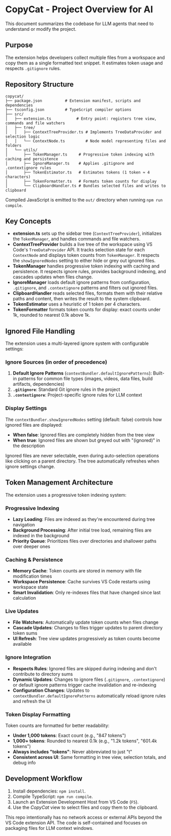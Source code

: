 # CopyCat - Project Overview for AI

This document summarizes the codebase for LLM agents that need to understand or modify the project.

## Purpose

The extension helps developers collect multiple files from a workspace and copy them as a single formatted text snippet. It estimates token usage and respects `.gitignore` rules.

## Repository Structure

```
copycat/
├── package.json          # Extension manifest, scripts and dependencies
├── tsconfig.json         # TypeScript compiler options
├── src/
│   ├── extension.ts           # Entry point: registers tree view, commands and file watchers
│   ├── tree/
│   │   ├── ContextTreeProvider.ts # Implements TreeDataProvider and selection logic
│   │   └── ContextNode.ts         # Node model representing files and folders
│   └── utils/
│       ├── TokenManager.ts     # Progressive token indexing with caching and persistence
│       ├── IgnoreManager.ts    # Applies .gitignore and .contextignore rules
│       ├── TokenEstimator.ts   # Estimates tokens (1 token ≈ 4 characters)
│       ├── TokenFormatter.ts   # Formats token counts for display
│       └── ClipboardHandler.ts # Bundles selected files and writes to clipboard
```

Compiled JavaScript is emitted to the `out/` directory when running `npm run compile`.

## Key Concepts

- **extension.ts** sets up the sidebar tree (`ContextTreeProvider`), initializes the `TokenManager`, and handles commands and file watchers.
- **ContextTreeProvider** builds a live tree of the workspace using VS Code's `TreeDataProvider` API. It tracks selection state for each `ContextNode` and displays token counts from `TokenManager`. It respects the `showIgnoredNodes` setting to either hide or grey out ignored files.
- **TokenManager** handles progressive token indexing with caching and persistence. It respects ignore rules, provides background indexing, and cascades updates when files change.
- **IgnoreManager** loads default ignore patterns from configuration, `.gitignore`, and `.contextignore` patterns and filters out ignored files.
- **ClipboardHandler** reads selected files, formats them with their relative paths and content, then writes the result to the system clipboard.
- **TokenEstimator** uses a heuristic of 1 token per 4 characters.
- **TokenFormatter** formats token counts for display: exact counts under 1k, rounded to nearest 0.1k above 1k.

## Ignored File Handling

The extension uses a multi-layered ignore system with configurable settings:

### **Ignore Sources (in order of precedence)**

1. **Default Ignore Patterns** (`contextBundler.defaultIgnorePatterns`): Built-in patterns for common file types (images, videos, data files, build artifacts, dependencies)
2. **`.gitignore`**: Standard Git ignore rules in the project
3. **`.contextignore`**: Project-specific ignore rules for LLM context

### **Display Settings**

The `contextBundler.showIgnoredNodes` setting (default: false) controls how ignored files are displayed:

- **When false**: Ignored files are completely hidden from the tree view
- **When true**: Ignored files are shown but greyed out with "(ignored)" in the description

Ignored files are never selectable, even during auto-selection operations like clicking on a parent directory. The tree automatically refreshes when ignore settings change.

## Token Management Architecture

The extension uses a progressive token indexing system:

### **Progressive Indexing**

- **Lazy Loading**: Files are indexed as they're encountered during tree navigation
- **Background Processing**: After initial tree load, remaining files are indexed in the background
- **Priority Queue**: Prioritizes files over directories and shallower paths over deeper ones

### **Caching & Persistence**

- **Memory Cache**: Token counts are stored in memory with file modification times
- **Workspace Persistence**: Cache survives VS Code restarts using workspace state
- **Smart Invalidation**: Only re-indexes files that have changed since last calculation

### **Live Updates**

- **File Watchers**: Automatically update token counts when files change
- **Cascade Updates**: Changes to files trigger updates to parent directory token sums
- **UI Refresh**: Tree view updates progressively as token counts become available

### **Ignore Integration**

- **Respects Rules**: Ignored files are skipped during indexing and don't contribute to directory sums
- **Dynamic Updates**: Changes to ignore files (`.gitignore`, `.contextignore`) or default ignore patterns trigger cache invalidation and re-indexing
- **Configuration Changes**: Updates to `contextBundler.defaultIgnorePatterns` automatically reload ignore rules and refresh the UI

### **Token Display Formatting**

Token counts are formatted for better readability:

- **Under 1,000 tokens**: Exact count (e.g., "847 tokens")
- **1,000+ tokens**: Rounded to nearest 0.1k (e.g., "1.2k tokens", "601.4k tokens")
- **Always includes "tokens"**: Never abbreviated to just "t"
- **Consistent across UI**: Same formatting in tree view, selection totals, and debug info

## Development Workflow

1. Install dependencies: `npm install`.
2. Compile TypeScript: `npm run compile`.
3. Launch an Extension Development Host from VS Code (`F5`).
4. Use the _CopyCat_ view to select files and copy them to the clipboard.

This repo intentionally has no network access or external APIs beyond the VS Code extension API. The code is self-contained and focuses on packaging files for LLM context windows.
